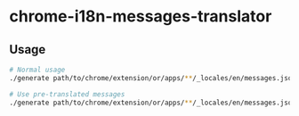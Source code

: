 # chrome-i18n-messages-translator

## Usage

```sh
# Normal usage
./generate path/to/chrome/extension/or/apps/**/_locales/en/messages.json

# Use pre-translated messages
./generate path/to/chrome/extension/or/apps/**/_locales/en/messages.json --pre-translated [PRE_TRANSLATED_FILE_PATH ...]
```